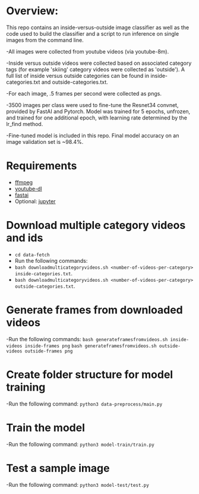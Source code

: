 # Overview:

This repo contains an inside-versus-outside image classifier as well as the code used to build the classifier and a script to run inference on single images from the command line. 

-All images were collected from youtube videos (via youtube-8m). 

-Inside versus outside videos were collected based on associated category tags (for example 'skiing' category videos were collected as 'outside'). A full list of inside versus outside categories can be found in inside-categories.txt and outside-categories.txt. 

-For each image, .5 frames per second were collected as pngs. 

-3500 images per class were used to fine-tune the Resnet34 convnet, provided by FastAI and Pytorch. Model was trained for 5 epochs, unfrozen, and trained for one additional epoch, with learning rate determined by the lr_find method. 

-Fine-tuned model is included in this repo. Final model accuracy on an image validation set is ~98.4%.

# Requirements
- [ffmpeg](https://anaconda.org/conda-forge/ffmpeg)
- [youtube-dl](https://anaconda.org/conda-forge/youtube-dl)
- [fastai](https://anaconda.org/fastai/fastai)
- Optional: [jupyter](https://anaconda.org/anaconda/jupyter)

# Download multiple category videos and ids
- `cd data-fetch`
- Run the following commands:
- `bash downloadmulticategoryvideos.sh <number-of-videos-per-category> inside-categories.txt`.
- `bash downloadmulticategoryvideos.sh <number-of-videos-per-category> outside-categories.txt`.

# Generate frames from downloaded videos
-Run the following commands:
`bash generateframesfromvideos.sh inside-videos inside-frames png`
`bash generateframesfromvideos.sh outside-videos outside-frames png`

# Create folder structure for model training
-Run the following command:
`python3 data-preprocess/main.py`

# Train the model
-Run the following command:
`python3 model-train/train.py`

# Test a sample image
-Run the following command:
`python3 model-test/test.py`
